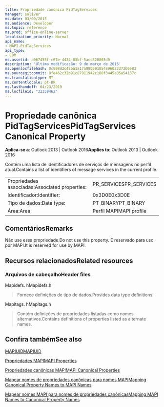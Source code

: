 ```yaml
---
title: Propriedade canônica PidTagServices
manager: soliver
ms.date: 03/09/2015
ms.audience: Developer
ms.topic: reference
ms.prod: office-online-server
localization_priority: Normal
api_name:
- MAPI.PidTagServices
api_type:
- COM
ms.assetid: a067455f-c67e-4434-83bf-5acc320865d0
description: 'Última modificação: 9 de março de 2015'
ms.openlocfilehash: 0c998d2c48ba1a17a08b591854896023373b6e83
ms.sourcegitcommit: 8fe462c32b91c87911942c188f3445e85a54137c
ms.translationtype: MT
ms.contentlocale: pt-BR
ms.lasthandoff: 04/23/2019
ms.locfileid: "32359462"
---
```

# <a name="pidtagservices-canonical-property"></a><span data-ttu-id="2fb7d-103">Propriedade canônica PidTagServices</span><span class="sxs-lookup"><span data-stu-id="2fb7d-103">PidTagServices Canonical Property</span></span>

  
  
<span data-ttu-id="2fb7d-104">**Aplica-se a**: Outlook 2013 | Outlook 2016</span><span class="sxs-lookup"><span data-stu-id="2fb7d-104">**Applies to**: Outlook 2013 | Outlook 2016</span></span> 
  
<span data-ttu-id="2fb7d-105">Contém uma lista de identificadores de serviços de mensagens no perfil atual.</span><span class="sxs-lookup"><span data-stu-id="2fb7d-105">Contains a list of identifiers of message services in the current profile.</span></span>
  
|||
|:-----|:-----|
|<span data-ttu-id="2fb7d-106">Propriedades associadas:</span><span class="sxs-lookup"><span data-stu-id="2fb7d-106">Associated properties:</span></span>  <br/> |<span data-ttu-id="2fb7d-107">PR_SERVICES</span><span class="sxs-lookup"><span data-stu-id="2fb7d-107">PR_SERVICES</span></span>  <br/> |
|<span data-ttu-id="2fb7d-108">Identificador:</span><span class="sxs-lookup"><span data-stu-id="2fb7d-108">Identifier:</span></span>  <br/> |<span data-ttu-id="2fb7d-109">0x3D0E</span><span class="sxs-lookup"><span data-stu-id="2fb7d-109">0x3D0E</span></span>  <br/> |
|<span data-ttu-id="2fb7d-110">Tipo de dados:</span><span class="sxs-lookup"><span data-stu-id="2fb7d-110">Data type:</span></span>  <br/> |<span data-ttu-id="2fb7d-111">PT_BINARY</span><span class="sxs-lookup"><span data-stu-id="2fb7d-111">PT_BINARY</span></span>  <br/> |
|<span data-ttu-id="2fb7d-112">Área:</span><span class="sxs-lookup"><span data-stu-id="2fb7d-112">Area:</span></span>  <br/> |<span data-ttu-id="2fb7d-113">Perfil MAPI</span><span class="sxs-lookup"><span data-stu-id="2fb7d-113">MAPI profile</span></span>  <br/> |
   
## <a name="remarks"></a><span data-ttu-id="2fb7d-114">Comentários</span><span class="sxs-lookup"><span data-stu-id="2fb7d-114">Remarks</span></span>

<span data-ttu-id="2fb7d-115">Não use essa propriedade.</span><span class="sxs-lookup"><span data-stu-id="2fb7d-115">Do not use this property.</span></span> <span data-ttu-id="2fb7d-116">É reservado para uso por MAPI.</span><span class="sxs-lookup"><span data-stu-id="2fb7d-116">It is reserved for use by MAPI.</span></span>
  
## <a name="related-resources"></a><span data-ttu-id="2fb7d-117">Recursos relacionados</span><span class="sxs-lookup"><span data-stu-id="2fb7d-117">Related resources</span></span>

### <a name="header-files"></a><span data-ttu-id="2fb7d-118">Arquivos de cabeçalho</span><span class="sxs-lookup"><span data-stu-id="2fb7d-118">Header files</span></span>

<span data-ttu-id="2fb7d-119">Mapidefs. h</span><span class="sxs-lookup"><span data-stu-id="2fb7d-119">Mapidefs.h</span></span>
  
> <span data-ttu-id="2fb7d-120">Fornece definições de tipo de dados.</span><span class="sxs-lookup"><span data-stu-id="2fb7d-120">Provides data type definitions.</span></span>
    
<span data-ttu-id="2fb7d-121">Mapitags. h</span><span class="sxs-lookup"><span data-stu-id="2fb7d-121">Mapitags.h</span></span>
  
> <span data-ttu-id="2fb7d-122">Contém definições de propriedades listadas como nomes alternativos.</span><span class="sxs-lookup"><span data-stu-id="2fb7d-122">Contains definitions of properties listed as alternate names.</span></span>
    
## <a name="see-also"></a><span data-ttu-id="2fb7d-123">Confira também</span><span class="sxs-lookup"><span data-stu-id="2fb7d-123">See also</span></span>



[<span data-ttu-id="2fb7d-124">MAPIUID</span><span class="sxs-lookup"><span data-stu-id="2fb7d-124">MAPIUID</span></span>](mapiuid.md)


[<span data-ttu-id="2fb7d-125">Propriedades MAPI</span><span class="sxs-lookup"><span data-stu-id="2fb7d-125">MAPI Properties</span></span>](mapi-properties.md)
  
[<span data-ttu-id="2fb7d-126">Propriedades canônicas MAPI</span><span class="sxs-lookup"><span data-stu-id="2fb7d-126">MAPI Canonical Properties</span></span>](mapi-canonical-properties.md)
  
[<span data-ttu-id="2fb7d-127">Mapear nomes de propriedades canônicas para nomes MAPI</span><span class="sxs-lookup"><span data-stu-id="2fb7d-127">Mapping Canonical Property Names to MAPI Names</span></span>](mapping-canonical-property-names-to-mapi-names.md)
  
[<span data-ttu-id="2fb7d-128">Mapear nomes MAPI para nomes de propriedades canônicas</span><span class="sxs-lookup"><span data-stu-id="2fb7d-128">Mapping MAPI Names to Canonical Property Names</span></span>](mapping-mapi-names-to-canonical-property-names.md)

